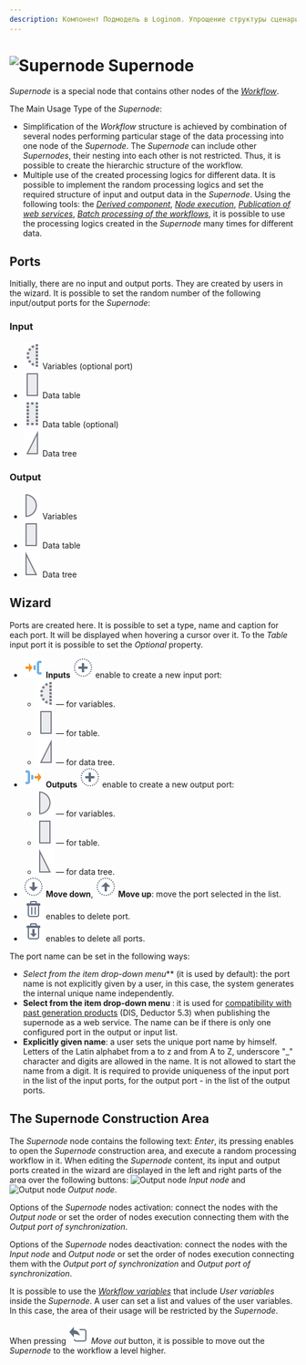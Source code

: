 ```yaml
---
description: Компонент Подмодель в Loginom. Упрощение структуры сценария. Объединение нескольких узлов в один. Мастер настройки.
---
```

# ![Supernode](./../../images/icons/components/generic_default.svg) Supernode

*Supernode* is a special node that contains other nodes of the *[Workflow](./../../workflow/README.md#proektirovanie-stsenariev)*.

The Main Usage Type of the *Supernode*:
- Simplification of the *Workflow* structure is achieved by combination of several nodes performing particular stage of the data processing into one node of the *Supernode*. The *Supernode* can include other *Supernodes*, their nesting into each other is not restricted. Thus, it is possible to create the hierarchic structure of the workflow.
- Multiple use of the created processing logics for different data. It is possible to implement the random processing logics and set the required structure of input and output data in the *Supernode*. Using the following tools: the *[Derived component](./../../workflow/derived-component.md)*, *[Node execution](./execute-node.md)*, *[Publication of web services](./../../integration/web-services/README.md#sozdanie-sobstvennykh-veb-servisov)*, *[Batch processing of the workflows](./../../workflow/batchlauncher.md#paketnoe-vypolnenie-stsenariev)*, it is possible to use the processing logics created in the *Supernode* many times for different data.

## Ports

Initially, there are no input and output ports. They are created by users in the wizard. It is possible to set the random number of the following input/output ports for the *Supernode*:

### Input

* ![Input variables](./../../images/icons/app/node/ports/inputs-optional/variable_inactive.svg) Variables (optional port)
* ![Input data source](./../../images/icons/app/node/ports/inputs/table_inactive.svg) Data table
* ![Input data source](./../../images/icons/app/node/ports/inputs-optional/table_inactive.svg) Data table (optional)
* ![Input data tree](./../../images/icons/app/node/ports/inputs/tree_inactive.svg) Data tree

### Output

*  ![Output variables](./../../images/icons/app/node/ports/outputs/variable_inactive.svg) Variables
* ![Output data set](./../../images/icons/app/node/ports/outputs/table_inactive.svg) Data table
* ![Output data tree](./../../images/icons/app/node/ports/outputs/tree_inactive.svg) Data tree

## Wizard

Ports are created here. It is possible to set a type, name and caption for each port. It will be displayed when hovering a cursor over it. To the *Table* input port it is possible to set the *Optional* property.

* ![Inputs](./../../images/icons/common/system-object/port-in_default.svg) **Inputs** ![New port](./../../images/icons/common/toolbar-controls/plus_default.svg) enable to create a new input port:
   * ![For variables](./../../images/icons/app/node/ports/inputs-optional/variable_inactive.svg) — for variables.
   * ![For table](./../../images/icons/app/node/ports/inputs/table_inactive.svg) — for table.
   * ![For data tree](./../../images/icons/app/node/ports/inputs/tree_inactive.svg) — for data tree.
* ![Outputs](./../../images/icons/common/system-object/port-out_default.svg) **Outputs** ![New port](./../../images/icons/common/toolbar-controls/plus_default.svg) enable to create a new output port:
   * ![For variables](./../../images/icons/app/node/ports/outputs/variable_inactive.svg) — for variables.
   * ![For table](./../../images/icons/app/node/ports/outputs/table_inactive.svg) — for table.
   * ![For data tree](./../../images/icons/app/node/ports/outputs/tree_inactive.svg) — for data tree.
* ![Move down](./../../images/icons/common/toolbar-controls/movedown_default.svg) **Move down**, ![Move up](./../../images/icons/common/toolbar-controls/moveup_default.svg) **Move up**: move the port selected in the list.
* ![Delete port](./../../images/icons/common/toolbar-controls/delete_default.svg) enables to delete port.
* ![Delete all ports](./../../images/icons/common/toolbar-controls/delete-all_default.svg) enables to delete all ports.

The port name can be set in the following ways:

* **Select from the item drop-down menu*<Unique>*** (it is used by default): the port name is not explicitly given by a user, in this case, the system generates the internal unique name independently.
* **Select from the item drop-down menu *<Unspecified>***: it is used for [compatibility with past generation products](./../../integration/web-services/publishing-web-service.md#sovmestimost-veb-servisov-loginom-s-deductor) (DIS, Deductor 5.3) when publishing the supernode as a web service. The name can be *<Unspecified>* if there is only one configured port in the output or input list.
* **Explicitly given name**: a user sets the unique port name by himself. Letters of the Latin alphabet from а to z and from А to Z, underscore "_" character and digits are allowed in the name. It is not allowed to start the name from a digit. It is required to provide uniqueness of the input port in the list of the input ports, for the output port - in the list of the output ports.

## The Supernode Construction Area

The *Supernode* node contains the following text: *Enter*, its pressing enables to open the *Supernode* construction area, and execute a random processing workflow in it. When editing the *Supernode* content, its input and output ports created in the wizard are displayed in the left and right parts of the area over the following buttons: ![Output node](./../../images/icons/app/node/ports/submodel-port/submodel-port_20x20.svg) *Input node* and ![Output node](./../../images/icons/app/node/ports/submodel-port/submodel-port_20x20.svg) *Output node*.

Options of the *Supernode* nodes activation: connect the nodes with the *Output node* or set the order of nodes execution connecting them with the *Output port of synchronization*.

Options of the *Supernode* nodes deactivation: connect the nodes with the *Input node* and *Output node* or set the order of nodes execution connecting them with the *Output port of synchronization* and *Output port of synchronization*.

It is possible to use the *[Workflow variables](./../../workflow/variables/scenario-variables.md)* that include *User variables* inside the *Supernode*. A user can set a list and values of the user variables. In this case, the area of their usage will be restricted by the *Supernode*.

When pressing ![Move out](./../../images/icons/app/node/submodel/back.svg) *Move out* button, it is possible to move out the *Supernode* to the workflow a level higher.
